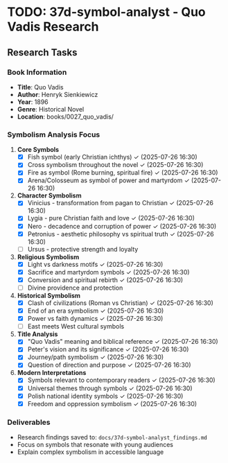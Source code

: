 # TODO: 37d-symbol-analyst - Quo Vadis Research

## Research Tasks

### Book Information
- **Title**: Quo Vadis
- **Author**: Henryk Sienkiewicz
- **Year**: 1896
- **Genre**: Historical Novel
- **Location**: books/0027_quo_vadis/

### Symbolism Analysis Focus

1. **Core Symbols**
   - [x] Fish symbol (early Christian ichthys) ✓ (2025-07-26 16:30)
   - [x] Cross symbolism throughout the novel ✓ (2025-07-26 16:30)
   - [x] Fire as symbol (Rome burning, spiritual fire) ✓ (2025-07-26 16:30)
   - [x] Arena/Colosseum as symbol of power and martyrdom ✓ (2025-07-26 16:30)

2. **Character Symbolism**
   - [x] Vinicius - transformation from pagan to Christian ✓ (2025-07-26 16:30)
   - [x] Lygia - pure Christian faith and love ✓ (2025-07-26 16:30)
   - [x] Nero - decadence and corruption of power ✓ (2025-07-26 16:30)
   - [x] Petronius - aesthetic philosophy vs spiritual truth ✓ (2025-07-26 16:30)
   - [ ] Ursus - protective strength and loyalty

3. **Religious Symbolism**
   - [x] Light vs darkness motifs ✓ (2025-07-26 16:30)
   - [x] Sacrifice and martyrdom symbols ✓ (2025-07-26 16:30)
   - [x] Conversion and spiritual rebirth ✓ (2025-07-26 16:30)
   - [ ] Divine providence and protection

4. **Historical Symbolism**
   - [x] Clash of civilizations (Roman vs Christian) ✓ (2025-07-26 16:30)
   - [x] End of an era symbolism ✓ (2025-07-26 16:30)
   - [x] Power vs faith dynamics ✓ (2025-07-26 16:30)
   - [ ] East meets West cultural symbols

5. **Title Analysis**
   - [x] "Quo Vadis" meaning and biblical reference ✓ (2025-07-26 16:30)
   - [x] Peter's vision and its significance ✓ (2025-07-26 16:30)
   - [x] Journey/path symbolism ✓ (2025-07-26 16:30)
   - [x] Question of direction and purpose ✓ (2025-07-26 16:30)

6. **Modern Interpretations**
   - [x] Symbols relevant to contemporary readers ✓ (2025-07-26 16:30)
   - [x] Universal themes through symbols ✓ (2025-07-26 16:30)
   - [x] Polish national identity symbols ✓ (2025-07-26 16:30)
   - [x] Freedom and oppression symbolism ✓ (2025-07-26 16:30)

### Deliverables
- Research findings saved to: `docs/37d-symbol-analyst_findings.md`
- Focus on symbols that resonate with young audiences
- Explain complex symbolism in accessible language